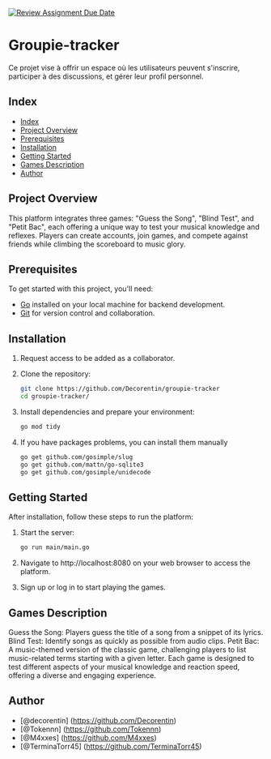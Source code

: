 [![Review Assignment Due Date](https://classroom.github.com/assets/deadline-readme-button-24ddc0f5d75046c5622901739e7c5dd533143b0c8e959d652212380cedb1ea36.svg)](https://classroom.github.com/a/J7fVND2K)

# Groupie-tracker

Ce projet vise à offrir un espace où les utilisateurs
peuvent s'inscrire, participer à des discussions, et gérer leur profil personnel.

## Index

- [Index](#index)
- [Project Overview](#project-overview)
- [Prerequisites](#prerequisites)
- [Installation](#installation)
- [Getting Started](#getting-started)
- [Games Description](#games-description)
- [Author](#author)

## Project Overview

This platform integrates three games: "Guess the Song", "Blind Test", and "Petit Bac", each offering a unique way to test your musical knowledge and reflexes. Players can create accounts, join games, and compete against friends while climbing the scoreboard to music glory.

## Prerequisites

To get started with this project, you'll need:

- [Go](https://go.dev/doc/install) installed on your local machine for backend development.
- [Git](https://git-scm.com/downloads) for version control and collaboration.

## Installation

1. Request access to be added as a collaborator.

2. Clone the repository:
   ```bash
   git clone https://github.com/Decorentin/groupie-tracker
   cd groupie-tracker/

3. Install dependencies and prepare your environment:
    ```bash
    go mod tidy

4. If you have packages problems, you can install them manually
    ```bash
    go get github.com/gosimple/slug
    go get github.com/mattn/go-sqlite3
    go get github.com/gosimple/unidecode

## Getting Started

After installation, follow these steps to run the platform:

1. Start the server:
    ```bash
    go run main/main.go

2. Navigate to http://localhost:8080 on your web browser to access the platform.

3. Sign up or log in to start playing the games.

## Games Description

Guess the Song: Players guess the title of a song from a snippet of its lyrics.
Blind Test: Identify songs as quickly as possible from audio clips.
Petit Bac: A music-themed version of the classic game, challenging players to list music-related terms starting with a given letter.
Each game is designed to test different aspects of your musical knowledge and reaction speed, offering a diverse and engaging experience.

## Author

- [@decorentin] (https://github.com/Decorentin)
- [@Tokennn] (https://github.com/Tokennn)
- [@M4xxes] (https://github.com/M4xxes)
- [@TerminaTorr45] (https://github.com/TerminaTorr45)

